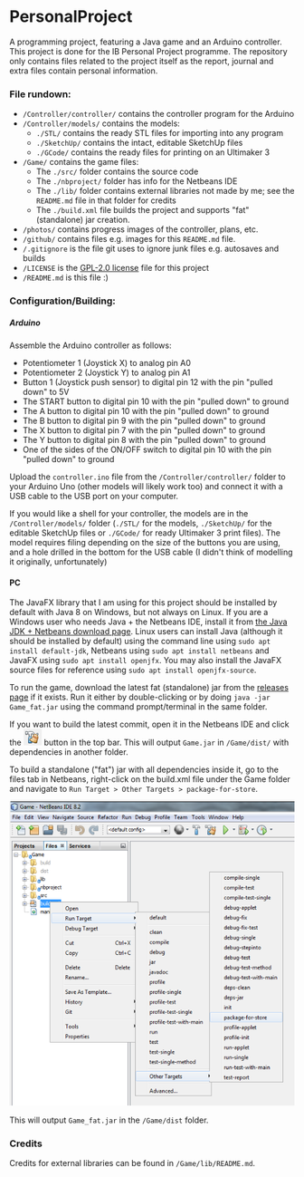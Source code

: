 # PersonalProject

A programming project, featuring a Java game and an Arduino controller.
This project is done for the IB Personal Project programme. The
repository only contains files related to the project itself as the
report, journal and extra files contain personal information.

### File rundown:

- `/Controller/controller/` contains the controller program for the Arduino
- `/Controller/models/` contains the models:
  - `./STL/` contains the ready STL files for importing into any program
  - `./SketchUp/` contains the intact, editable SketchUp files
  - `./GCode/` contains the ready files for printing on an Ultimaker 3
- `/Game/` contains the game files:
  - The `./src/` folder contains the source code
  - The `./nbproject/` folder has info for the Netbeans IDE
  - The `./lib/` folder contains external libraries not made by me; see the
  `README.md` file in that folder for credits
  - The `./build.xml` file builds the project and supports "fat" (standalone)
  jar creation.
- `/photos/` contains progress images of the controller, plans, etc.
- `/github/` contains files e.g. images for this `README.md` file.
- `/.gitignore` is the file git uses to ignore junk files e.g. autosaves and
builds
- `/LICENSE` is the [GPL-2.0 license][license] file for this project
- `/README.md` is this file :)

### Configuration/Building:

##### Arduino
Assemble the Arduino controller as follows:

- Potentiometer 1 (Joystick X) to analog pin A0
- Potentiometer 2 (Joystick Y) to analog pin A1
- Button 1 (Joystick push sensor) to digital pin 12 with the pin "pulled down" to 5V
- The START button to digital pin 10 with the pin "pulled down" to ground
- The A button to digital pin 10 with the pin "pulled down" to ground
- The B button to digital pin 9 with the pin "pulled down" to ground
- The X button to digital pin 7 with the pin "pulled down" to ground
- The Y button to digital pin 8 with the pin "pulled down" to ground
- One of the sides of the ON/OFF switch to digital pin 10 with the pin "pulled down" to ground

Upload the `controller.ino` file from the `/Controller/controller/` folder to
your Arduino Uno (other models will likely work too) and connect it with a
USB cable to the USB port on your computer.

If you would like a shell for your controller, the models are in the
`/Controller/models/` folder (`./STL/` for the models, `./SketchUp/` for the
editable SketchUp files or `./GCode/` for ready Ultimaker 3 print files).
The model requires filing depending on the size of the buttons you are using,
and a hole drilled in the bottom for the USB cable (I didn't think of modelling
it originally, unfortunately)

#### PC
The JavaFX library that I am using for this project should be installed by
default with Java 8 on Windows, but not always on Linux. If you are a Windows
user who needs Java + the Netbeans IDE, install it from
[the Java JDK + Netbeans download page][javadl]. Linux users can install Java
(although it should be installed by default) using the command line using
`sudo apt install default-jdk`, Netbeans using `sudo apt install netbeans`
and JavaFX using `sudo apt install openjfx`. You may also install the JavaFX
source files for reference using `sudo apt install openjfx-source`.

To run the game, download the latest fat (standalone) jar from the
[releases page][releases] if it exists. Run it either by double-clicking
or by doing `java -jar Game_fat.jar` using the command prompt/terminal in the
same folder.

If you want to build the latest commit, open it in the Netbeans IDE and 
click the !["Clean and Build"][cleanbuild] button in the top bar. This
will output `Game.jar` in `/Game/dist/` with dependencies in another folder.

To build a standalone ("fat") jar with all dependencies inside it, go to the
files tab in Netbeans, right-click on the build.xml file under the Game folder
and navigate to `Run Target > Other Targets > package-for-store`.

![Image for the above instructions][fatbuild]

This will output `Game_fat.jar` in the `/Game/dist` folder.


### Credits
Credits for external libraries can be found in `/Game/lib/README.md`.


[license]: https://www.gnu.org/licenses/old-licenses/gpl-2.0.en.html
[javadl]: http://www.oracle.com/technetwork/articles/javase/jdk-netbeans-jsp-142931.html#close
[releases]: https://github.com/PixelSergey/PersonalProject/releases
[cleanbuild]: ./github/cleanbuild.png
[fatbuild]: ./github/fatbuild.png
